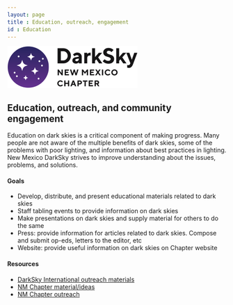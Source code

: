 ```yaml
---
layout: page
title : Education, outreach, engagement
id : Education
---
```


![logo](../logo.png)

## Education, outreach, and community engagement

Education on dark skies is a critical component of making progress. Many people
are not aware of the multiple benefits of dark skies, some of the problems
with poor lighting, and information about best practices in lighting. New Mexico
DarkSky strives to improve understanding about the issues, problems, and solutions.

#### Goals 

- Develop, distribute, and present educational materials related to dark skies
- Staff tabling events to provide information on dark skies
- Make presentations on dark skies and supply material for others to do the same
- Press: provide information for articles related to dark skies. Compose and submit op-eds, letters to the editor, etc
- Website: provide useful information on dark skies on Chapter website

#### Resources

- [DarkSky International outreach materials](https://darksky.org/resources/public-outreach-materials/)
- [NM Chapter material/ideas](material)
- [NM Chapter outreach](outreach)


